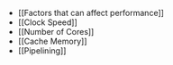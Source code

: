 - [[Factors that can affect performance]]
- [[Clock Speed]]
- [[Number of Cores]]
- [[Cache Memory]]
- [[Pipelining]]